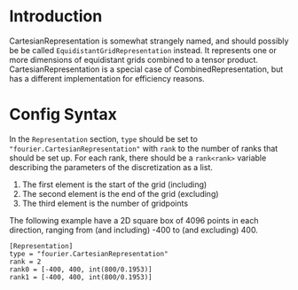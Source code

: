 # Introduction #

CartesianRepresentation is somewhat strangely named, and should possibly be be called `EquidistantGridRepresentation` instead. It represents one or more dimensions of equidistant grids combined to a tensor product. CartesianRepresentation is a special case of CombinedRepresentation, but has a different implementation for efficiency reasons.


# Config Syntax #

In the `Representation` section, `type` should be set to `"fourier.CartesianRepresentation"` with `rank` to the number of ranks that should be set up. For each rank, there should be a `rank<rank>` variable describing the parameters of the discretization as a list.
  1. The first element is the start of the grid (including)
  1. The second element is the end of the grid (excluding)
  1. The third element is the number of gridpoints

The following example have a 2D square box of 4096 points in each direction, ranging from (and including) -400 to (and excluding) 400.

```
[Representation]
type = "fourier.CartesianRepresentation"
rank = 2
rank0 = [-400, 400, int(800/0.1953)]
rank1 = [-400, 400, int(800/0.1953)]
```